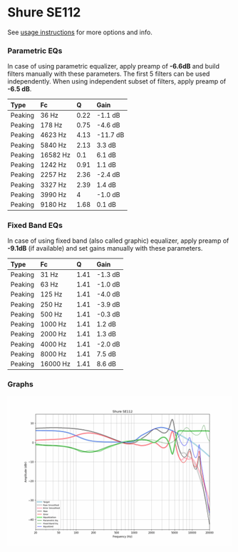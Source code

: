 # Shure SE112
See [usage instructions](https://github.com/jaakkopasanen/AutoEq#usage) for more options and info.

### Parametric EQs
In case of using parametric equalizer, apply preamp of **-6.6dB** and build filters manually
with these parameters. The first 5 filters can be used independently.
When using independent subset of filters, apply preamp of **-6.5 dB**.

| Type    | Fc       |    Q | Gain     |
|:--------|:---------|:-----|:---------|
| Peaking | 36 Hz    | 0.22 | -1.1 dB  |
| Peaking | 178 Hz   | 0.75 | -4.6 dB  |
| Peaking | 4623 Hz  | 4.13 | -11.7 dB |
| Peaking | 5840 Hz  | 2.13 | 3.3 dB   |
| Peaking | 16582 Hz | 0.1  | 6.1 dB   |
| Peaking | 1242 Hz  | 0.91 | 1.1 dB   |
| Peaking | 2257 Hz  | 2.36 | -2.4 dB  |
| Peaking | 3327 Hz  | 2.39 | 1.4 dB   |
| Peaking | 3990 Hz  | 4    | -1.0 dB  |
| Peaking | 9180 Hz  | 1.68 | 0.1 dB   |

### Fixed Band EQs
In case of using fixed band (also called graphic) equalizer, apply preamp of **-9.1dB**
(if available) and set gains manually with these parameters.

| Type    | Fc       |    Q | Gain    |
|:--------|:---------|:-----|:--------|
| Peaking | 31 Hz    | 1.41 | -1.3 dB |
| Peaking | 63 Hz    | 1.41 | -1.0 dB |
| Peaking | 125 Hz   | 1.41 | -4.0 dB |
| Peaking | 250 Hz   | 1.41 | -3.9 dB |
| Peaking | 500 Hz   | 1.41 | -0.3 dB |
| Peaking | 1000 Hz  | 1.41 | 1.2 dB  |
| Peaking | 2000 Hz  | 1.41 | 1.3 dB  |
| Peaking | 4000 Hz  | 1.41 | -2.0 dB |
| Peaking | 8000 Hz  | 1.41 | 7.5 dB  |
| Peaking | 16000 Hz | 1.41 | 8.6 dB  |

### Graphs
![](./Shure%20SE112.png)